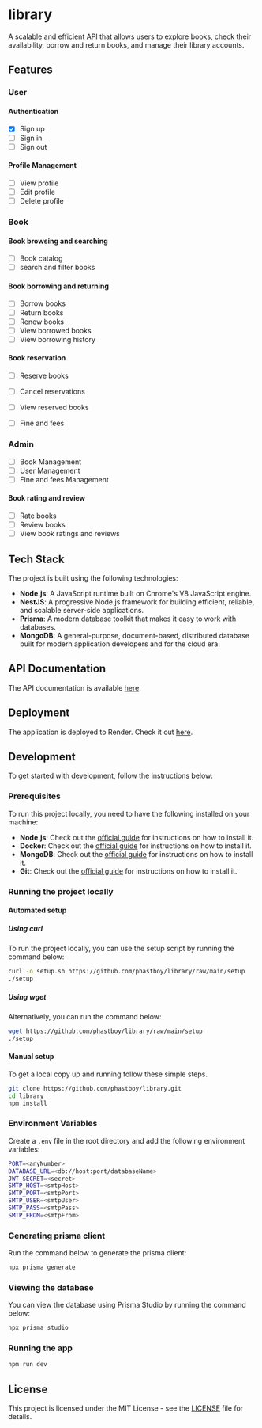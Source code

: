 # library
 A scalable and efficient API that allows users to explore books, check their availability, borrow and return books, and manage their library accounts.

## Features
### User
#### Authentication
- [X] Sign up
- [ ] Sign in
- [ ] Sign out

#### Profile Management
- [ ] View profile
- [ ] Edit profile
- [ ] Delete profile

### Book
#### Book browsing and searching
- [ ] Book catalog
- [ ] search and filter books

#### Book borrowing and returning
- [ ] Borrow books
- [ ] Return books
- [ ] Renew books
- [ ] View borrowed books
- [ ] View borrowing history

#### Book reservation
- [ ] Reserve books
- [ ] Cancel reservations
- [ ] View reserved books

- [ ] Fine and fees

### Admin
- [ ] Book Management
- [ ] User Management
- [ ] Fine and fees Management

#### Book rating and review
- [ ] Rate books
- [ ] Review books
- [ ] View book ratings and reviews

## Tech Stack
The project is built using the following technologies:
- **Node.js**: A JavaScript runtime built on Chrome's V8 JavaScript engine.
- **NestJS**: A progressive Node.js framework for building efficient, reliable, and scalable server-side applications.
- **Prisma**: A modern database toolkit that makes it easy to work with databases.
- **MongoDB**: A general-purpose, document-based, distributed database built for modern application developers and for the cloud era.

## API Documentation
The API documentation is available [here](https://library-czvh.onrender.com/api/docs).


## Deployment
The application is deployed to Render. Check it out [here](https://library-czvh.onrender.com).

## Development
To get started with development, follow the instructions below:
### Prerequisites
To run this project locally, you need to have the following installed on your machine:
- **Node.js**: Check out the [official guide](https://nodejs.org/en/download/) for instructions on how to install it.
- **Docker**: Check out the [official guide](https://docs.docker.com/get-docker/) for instructions on how to install it.
- **MongoDB**: Check out the [official guide](https://docs.mongodb.com/manual/installation/) for instructions on how to install it.
- **Git**: Check out the [official guide](https://git-scm.com/book/en/v2/Getting-Started-Installing-Git) for instructions on how to install it.

### Running the project locally

#### Automated setup
##### Using curl
To run the project locally, you can use the setup script by running the command below:
```bash
curl -o setup.sh https://github.com/phastboy/library/raw/main/setup
./setup
```

##### Using wget
Alternatively, you can run the command below:
```bash
wget https://github.com/phastboy/library/raw/main/setup
./setup
```

#### Manual setup
To get a local copy up and running follow these simple steps.
```bash
git clone https://github.com/phastboy/library.git
cd library
npm install
```

### Environment Variables
Create a `.env` file in the root directory and add the following environment variables:
```bash
PORT=<anyNumber>
DATABASE_URL=<db://host:port/databaseName>
JWT_SECRET=<secret>
SMTP_HOST=<smtpHost>
SMTP_PORT=<smtpPort>
SMTP_USER=<smtpUser>
SMTP_PASS=<smtpPass>
SMTP_FROM=<smtpFrom>
```

### Generating prisma client
Run the command below to generate the prisma client:
```bash
npx prisma generate
```

### Viewing the database
You can view the database using Prisma Studio by running the command below:
```bash
npx prisma studio
```

### Running the app
```bash
npm run dev
```


## License
This project is licensed under the MIT License - see the [LICENSE](LICENSE) file for details.
